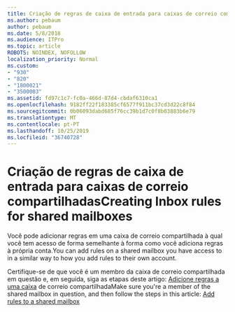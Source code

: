 ```yaml
---
title: Criação de regras de caixa de entrada para caixas de correio compartilhadas
ms.author: pebaum
author: pebaum
ms.date: 5/8/2018
ms.audience: ITPro
ms.topic: article
ROBOTS: NOINDEX, NOFOLLOW
localization_priority: Normal
ms.custom:
- "930"
- "820"
- "1800021"
- "3500003"
ms.assetid: fd97c1c7-fc0a-466d-87d4-cbdaf6310ca1
ms.openlocfilehash: 9182ff22f183385cf6577f911bc37cd3d22c8f84
ms.sourcegitcommit: 0b06093dabd685f76cc39b1d7c0f8b03883b6e79
ms.translationtype: MT
ms.contentlocale: pt-PT
ms.lasthandoff: 10/25/2019
ms.locfileid: "36740728"
---
```

# <a name="creating-inbox-rules-for-shared-mailboxes"></a><span data-ttu-id="29eff-102">Criação de regras de caixa de entrada para caixas de correio compartilhadas</span><span class="sxs-lookup"><span data-stu-id="29eff-102">Creating Inbox rules for shared mailboxes</span></span>

<span data-ttu-id="29eff-103">Você pode adicionar regras em uma caixa de correio compartilhada à qual você tem acesso de forma semelhante à forma como você adiciona regras à própria conta.</span><span class="sxs-lookup"><span data-stu-id="29eff-103">You can add rules on a shared mailbox you have access to in a similar way to how you add rules to their own account.</span></span>
  
<span data-ttu-id="29eff-104">Certifique-se de que você é um membro da caixa de correio compartilhada em questão e, em seguida, siga as etapas deste artigo: [Adicione regras a uma caixa](https://support.office.com/article/b0963400-2a51-4c64-afc7-b816d737d164) de correio compartilhada</span><span class="sxs-lookup"><span data-stu-id="29eff-104">Make sure you're a member of the shared mailbox in question, and then follow the steps in this article: [Add rules to a shared mailbox](https://support.office.com/article/b0963400-2a51-4c64-afc7-b816d737d164)</span></span>
  
